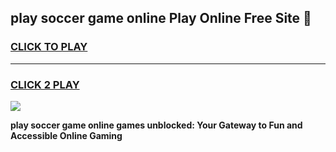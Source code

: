 
## play soccer game online Play Online Free Site 👋
<h3>
<a href="https://download.freeplayer.one?title=play_soccer_game_online&ref=21F">CLICK TO PLAY</a></h3>
<hr>

<h3>
<a href="https://download.freeplayer.one?title=play_soccer_game_online&ref=21F">CLICK 2 PLAY</a>
  
</h3>

<a href="https://download.freeplayer.one?title=play_soccer_game_online&ref=21F"><img src="https://cdnb.artstation.com/p/assets/images/images/032/539/853/original/anto-thomas-button-gif.gif"></a>


**play soccer game online games unblocked: Your Gateway to Fun and Accessible Online Gaming**
